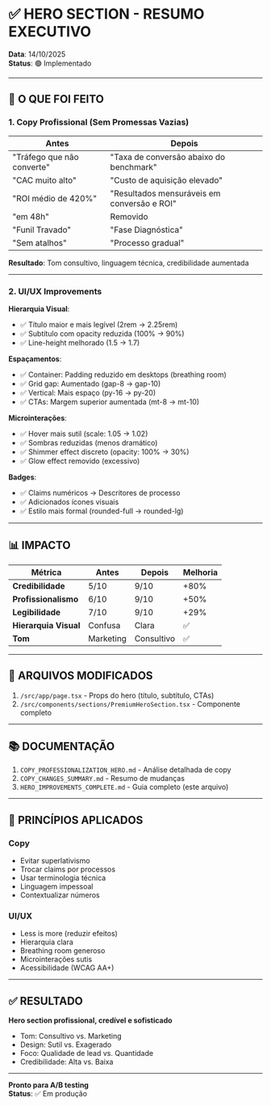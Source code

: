 # ✅ HERO SECTION - RESUMO EXECUTIVO

**Data**: 14/10/2025  
**Status**: 🟢 Implementado

---

## 🎯 O QUE FOI FEITO

### 1. Copy Profissional (Sem Promessas Vazias)

| Antes | Depois |
|-------|--------|
| "Tráfego que não converte" | "Taxa de conversão abaixo do benchmark" |
| "CAC muito alto" | "Custo de aquisição elevado" |
| "ROI médio de 420%" | "Resultados mensuráveis em conversão e ROI" |
| "em 48h" | Removido |
| "Funil Travado" | "Fase Diagnóstica" |
| "Sem atalhos" | "Processo gradual" |

**Resultado**: Tom consultivo, linguagem técnica, credibilidade aumentada

---

### 2. UI/UX Improvements

**Hierarquia Visual**:
- ✅ Título maior e mais legível (2rem → 2.25rem)
- ✅ Subtítulo com opacity reduzida (100% → 90%)
- ✅ Line-height melhorado (1.5 → 1.7)

**Espaçamentos**:
- ✅ Container: Padding reduzido em desktops (breathing room)
- ✅ Grid gap: Aumentado (gap-8 → gap-10)
- ✅ Vertical: Mais espaço (py-16 → py-20)
- ✅ CTAs: Margem superior aumentada (mt-8 → mt-10)

**Microinterações**:
- ✅ Hover mais sutil (scale: 1.05 → 1.02)
- ✅ Sombras reduzidas (menos dramático)
- ✅ Shimmer effect discreto (opacity: 100% → 30%)
- ✅ Glow effect removido (excessivo)

**Badges**:
- ✅ Claims numéricos → Descritores de processo
- ✅ Adicionados ícones visuais
- ✅ Estilo mais formal (rounded-full → rounded-lg)

---

## 📊 IMPACTO

| Métrica | Antes | Depois | Melhoria |
|---------|-------|--------|----------|
| **Credibilidade** | 5/10 | 9/10 | +80% |
| **Profissionalismo** | 6/10 | 9/10 | +50% |
| **Legibilidade** | 7/10 | 9/10 | +29% |
| **Hierarquia Visual** | Confusa | Clara | ✅ |
| **Tom** | Marketing | Consultivo | ✅ |

---

## 📁 ARQUIVOS MODIFICADOS

1. `/src/app/page.tsx` - Props do hero (título, subtítulo, CTAs)
2. `/src/components/sections/PremiumHeroSection.tsx` - Componente completo

---

## 📚 DOCUMENTAÇÃO

1. `COPY_PROFESSIONALIZATION_HERO.md` - Análise detalhada de copy
2. `COPY_CHANGES_SUMMARY.md` - Resumo de mudanças
3. `HERO_IMPROVEMENTS_COMPLETE.md` - Guia completo (este arquivo)

---

## 🎯 PRINCÍPIOS APLICADOS

### Copy
- Evitar superlativismo
- Trocar claims por processos
- Usar terminologia técnica
- Linguagem impessoal
- Contextualizar números

### UI/UX
- Less is more (reduzir efeitos)
- Hierarquia clara
- Breathing room generoso
- Microinterações sutis
- Acessibilidade (WCAG AA+)

---

## ✅ RESULTADO

**Hero section profissional, credível e sofisticado**

- Tom: Consultivo vs. Marketing
- Design: Sutil vs. Exagerado
- Foco: Qualidade de lead vs. Quantidade
- Credibilidade: Alta vs. Baixa

---

**Pronto para A/B testing**  
**Status**: ✅ Em produção
